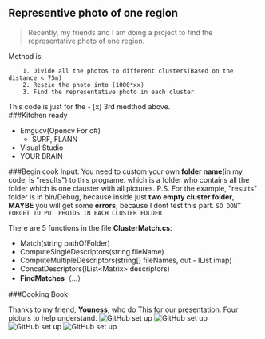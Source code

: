 
Representive photo of one region
-----
> Recently, my friends and I am doing a project to find the representative photo of one region. 

Method is:

		1. Divide all the photos to different clusters(Based on the distance < 75m)
		2. Reszie the photo into (1000*xx)
		3. Find the representative photo in each cluster.
This code is just for the - [x] 3rd medthod above.  
###Kitchen ready  

* Emgucv(Opencv For c#)  
	* SURF, FLANN
* Visual Studio
* YOUR BRAIN  

###Begin cook 
Input:
	You need to custom your own **folder name**(in my code, is "results") to this programe. which is a folder who contains all the folder which is one clauster with all pictures.
	P.S. For the example, "results" folder is in bin/Debug, because inside just **two empty cluster folder**, **MAYBE** you will get some **errors**, because I dont test this part. 
	`SO DONT FORGET TO PUT PHOTOS IN EACH CLUSTER FOLDER`
	
There are 5 functions in the file **ClusterMatch.cs**:
- Match(string pathOfFolder)
- ComputeSingleDescriptors(string fileName)
- ComputeMultipleDescriptors(string[] fileNames, out - IList<IndecesMapping> imap)
- ConcatDescriptors(IList<Matrix<float>> descriptors)
- **FindMatches**（...）    

###Cooking Book

Thanks to my friend, **Youness**, who do This for our presentation.
Four picturs to help understand.
![GitHub set up](https://cloud.githubusercontent.com/assets/7600637/11641048/59ffb87e-9d36-11e5-8f89-72a8ba3cab48.png)
![GitHub set up](https://cloud.githubusercontent.com/assets/7600637/11641047/580d4d24-9d36-11e5-8a9d-9a8b6f71c966.png)
![GitHub set up](https://cloud.githubusercontent.com/assets/7600637/11641044/553276b0-9d36-11e5-8f65-6bed30ca6039.png)
![GitHub set up](https://cloud.githubusercontent.com/assets/7600637/11641041/51f8957e-9d36-11e5-8e86-bf1cce3395e4.png)
